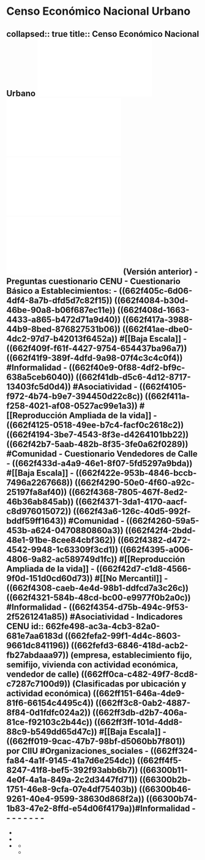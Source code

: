 # Censo Económico Nacional Urbano 
collapsed:: true
title:: Censo Económico Nacional Urbano
![CE cuestionario Básico Establecimientos.pdf](../assets/CE_cuestionariobasico_estable.pdf)
![CE Cuestionario Vendedores Calle.pdf](../assets/CE_cuestionariovendedores_calle.pdf)
![PlanGeneral CENU.pdf](../assets/PlanGeneral_CENU_1714417394656_0.pdf)
![Plan General - Censo Económico-02082023.pdf](../assets/Plan_General_-_Censo_Económico-02082023_1714424439479_0.pdf) (Versión anterior)
	- **Preguntas cuestionario CENU**
		- Cuestionario Básico a Establecimientos:
			- ((662f405c-6d06-4df4-8a7b-dfd5d7c82f15))
			  ((662f4084-b30d-46be-90a8-b06f687ec11e))
			  ((662f408d-1663-4433-a865-b472d71a9d40))
			  ((662f417a-3988-44b9-8bed-876827531b06))
			  ((662f41ae-dbe0-4dc2-97d7-b42013f6452a))
			  #[[Baja Escala]]
			- ((662f409f-f61f-4427-9754-654437ba96a7))
			  ((662f41f9-389f-4dfd-9a98-07f4c3c4c0f4))
			  #Informalidad
			- ((662f40e9-0f88-4df2-bf9c-638a5ceb6040))
			  ((662f41db-d5c6-4d12-8717-13403fc5d0d4))
			  #Asociatividad
			- ((662f4105-f972-4b74-b9e7-394450d22c8c))
			  ((662f411a-f258-4021-af08-0527ac99e1a3))
			  #[[Reproducción Ampliada de la vida]]
			- ((662f4125-0518-49ee-b7c4-facf0c2618c2))
			  ((662f4194-3be7-4543-8f3e-d4264101bb22))
			  ((662f42b7-5aab-482b-8f35-3fe0a62f0289))
			  #Comunidad
		- Cuestionario Vendedores de Calle
			- ((662f433d-a4a9-46e1-8f07-5fd5297a9bda))
			  #[[Baja Escala]]
			- ((662f422e-953b-4846-bccb-7496a2267668))
			  ((662f4290-50e0-4f60-a92c-25197fa8af40))
			  ((662f4368-7805-467f-8ed2-46b36ab845ab))
			  ((662f4371-3da1-4170-aacf-c8d976015072))
			  ((662f43a6-126c-40d5-992f-bddf59ff1643))
			  #Comunidad
			- ((662f4260-59a5-453b-a624-0470880860a3))
			  ((662f42f4-2bdd-48e1-91be-8cee84cbf362))
			  ((662f4382-d472-4542-9948-1c63309f3cd1))
			  ((662f4395-a006-4806-9a82-ac589749d1fc))
			  #[[Reproducción Ampliada de la vida]]
			- ((662f42d7-c1d8-4566-9f0d-151d0cd60d73))
			  #[[No Mercantil]]
			- ((662f4308-caeb-4e4d-98b1-ddfcd7a3c26c))
			  ((662f4321-584b-48cd-bc00-e9977f0b2a0c))
			  #Informalidad
			- ((662f4354-d75b-494c-9f53-2f5261241a85))
			  #Asociatividad
	- **Indicadores CENU**
	  id:: 662fe498-ac3a-4cb3-82a0-681e7aa6183d
	  ((662fefa2-99f1-4d4c-8603-9661dc841196))
	  ((662fefd3-6846-418d-acb2-fb27abdaaa97)) (empresa, establecimiento fijo, semifijo, vivienda con actividad económica, vendedor de calle)
	  ((662ff0ca-c482-49f7-8cd8-c7287c7100d9)) (Clasificadas por ubicación y actividad económica)
	  ((662ff151-646a-4de9-81f6-66154c4495c4))
	  ((662ff3c8-0ab2-4887-8f84-0d1fdfc024a2))
	  ((662ff3db-d2b7-406a-81ce-f92103c2b44c))
	  ((662ff3ff-101d-4dd8-88c9-b549dd65d47c))
	  #[[Baja Escala]]
	- ((662ff019-9cac-47b7-98bf-d5060bb7f801)) por CIIU
	  #Organizaciones_sociales
	- ((662ff324-fa84-4a1f-9145-41a7d6e254dc))
	  ((662ff4f5-8247-41f8-bef5-392f93abb6b7))
	  ((66300b11-4e0f-4a1a-849a-2c2d3447fd71))
	  ((66300b2b-1751-46e8-9cfa-07e4df75403b))
	  ((66300b46-9261-40e4-9599-38630d868f2a))
	  ((66300b74-1b83-47e2-8ffd-e54d06f4179a))#Informalidad
	-
	-
	-
	-
	-
	-
	-
	-
-
-
-
-
	-
	-